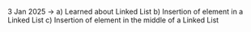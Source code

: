 3 Jan 2025 -> 
a) Learned about Linked List
b) Insertion of element in a Linked List
c) Insertion of element in the middle of a Linked List
